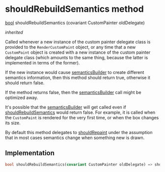 


# shouldRebuildSemantics method








[bool](https://api.flutter.dev/flutter/dart-core/bool-class.html) shouldRebuildSemantics
(covariant CustomPainter oldDelegate)

_inherited_



<p>Called whenever a new instance of the custom painter delegate class is
provided to the <code>RenderCustomPaint</code> object, or any time that a new
<code>CustomPaint</code> object is created with a new instance of the custom painter
delegate class (which amounts to the same thing, because the latter is
implemented in terms of the former).</p>
<p>If the new instance would cause <a href="../../components_slider_component_slider_component/SelectorArcPainter/semanticsBuilder.md">semanticsBuilder</a> to create different
semantics information, then this method should return true, otherwise it
should return false.</p>
<p>If the method returns false, then the <a href="../../components_slider_component_slider_component/SelectorArcPainter/semanticsBuilder.md">semanticsBuilder</a> call might be
optimized away.</p>
<p>It's possible that the <a href="../../components_slider_component_slider_component/SelectorArcPainter/semanticsBuilder.md">semanticsBuilder</a> will get called even if
<a href="../../components_slider_component_slider_component/SelectorArcPainter/shouldRebuildSemantics.md">shouldRebuildSemantics</a> would return false. For example, it is called
when the <code>CustomPaint</code> is rendered for the very first time, or when the
box changes its size.</p>
<p>By default this method delegates to <a href="../../components_slider_component_slider_component/SelectorArcPainter/shouldRepaint.md">shouldRepaint</a> under the assumption
that in most cases semantics change when something new is drawn.</p>



## Implementation

```dart
bool shouldRebuildSemantics(covariant CustomPainter oldDelegate) => shouldRepaint(oldDelegate);
```







